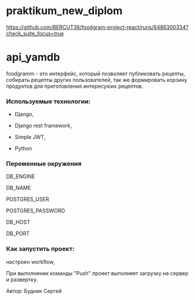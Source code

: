 # praktikum_new_diplom
https://github.com/BERCUT38/foodgram-project-react/runs/6486300334?check_suite_focus=true

# api_yamdb 

 

foodgramm - это интерфейс, который позволяет публиковать рецепты, собирать рецепты других пользователей, так же формировать корзину продуктов для приготовления интересуюих рецептов. 

 

### Используемые технологии: 

 

+ Django, 

+ Django rest framework, 

+ Simple JWT, 

+ Python 

 

### Переменные окружения 

 

DB_ENGINE  

DB_NAME 

POSTGRES_USER 

POSTGRES_PASSWORD 

DB_HOST 

DB_PORT 

 

### Как запустить проект: 

настроен workflow, 

При выполнении команды "Push" проект выполняет загрузку на сервер и развертку. 

 

Автор: Будник Сергей 
